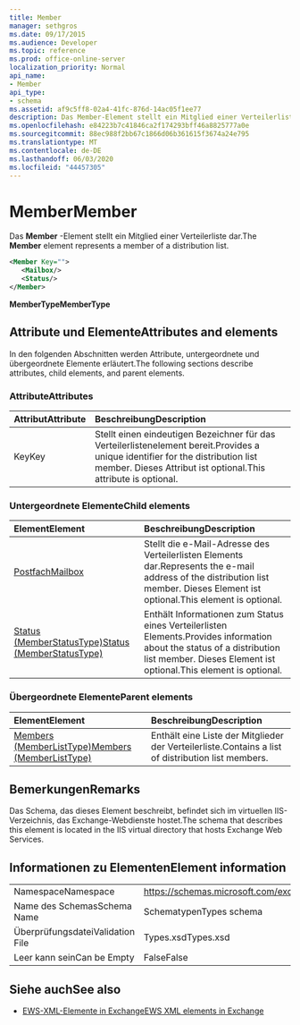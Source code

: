 ```yaml
---
title: Member
manager: sethgros
ms.date: 09/17/2015
ms.audience: Developer
ms.topic: reference
ms.prod: office-online-server
localization_priority: Normal
api_name:
- Member
api_type:
- schema
ms.assetid: af9c5ff8-02a4-41fc-876d-14ac05f1ee77
description: Das Member-Element stellt ein Mitglied einer Verteilerliste dar.
ms.openlocfilehash: e84223b7c41846ca2f174293bff46a8825777a0e
ms.sourcegitcommit: 88ec988f2bb67c1866d06b361615f3674a24e795
ms.translationtype: MT
ms.contentlocale: de-DE
ms.lasthandoff: 06/03/2020
ms.locfileid: "44457305"
---
```

# <a name="member"></a><span data-ttu-id="9ae51-103">Member</span><span class="sxs-lookup"><span data-stu-id="9ae51-103">Member</span></span>

<span data-ttu-id="9ae51-104">Das **Member** -Element stellt ein Mitglied einer Verteilerliste dar.</span><span class="sxs-lookup"><span data-stu-id="9ae51-104">The **Member** element represents a member of a distribution list.</span></span> 
  
```xml
<Member Key="">
   <Mailbox/>
   <Status/>
</Member>
```

<span data-ttu-id="9ae51-105">**MemberType**</span><span class="sxs-lookup"><span data-stu-id="9ae51-105">**MemberType**</span></span>

## <a name="attributes-and-elements"></a><span data-ttu-id="9ae51-106">Attribute und Elemente</span><span class="sxs-lookup"><span data-stu-id="9ae51-106">Attributes and elements</span></span>

<span data-ttu-id="9ae51-107">In den folgenden Abschnitten werden Attribute, untergeordnete und übergeordnete Elemente erläutert.</span><span class="sxs-lookup"><span data-stu-id="9ae51-107">The following sections describe attributes, child elements, and parent elements.</span></span>
  
### <a name="attributes"></a><span data-ttu-id="9ae51-108">Attribute</span><span class="sxs-lookup"><span data-stu-id="9ae51-108">Attributes</span></span>

|<span data-ttu-id="9ae51-109">**Attribut**</span><span class="sxs-lookup"><span data-stu-id="9ae51-109">**Attribute**</span></span>|<span data-ttu-id="9ae51-110">**Beschreibung**</span><span class="sxs-lookup"><span data-stu-id="9ae51-110">**Description**</span></span>|
|:-----|:-----|
|<span data-ttu-id="9ae51-111">Key</span><span class="sxs-lookup"><span data-stu-id="9ae51-111">Key</span></span>  <br/> |<span data-ttu-id="9ae51-112">Stellt einen eindeutigen Bezeichner für das Verteilerlistenelement bereit.</span><span class="sxs-lookup"><span data-stu-id="9ae51-112">Provides a unique identifier for the distribution list member.</span></span> <span data-ttu-id="9ae51-113">Dieses Attribut ist optional.</span><span class="sxs-lookup"><span data-stu-id="9ae51-113">This attribute is optional.</span></span>  <br/> |
   
### <a name="child-elements"></a><span data-ttu-id="9ae51-114">Untergeordnete Elemente</span><span class="sxs-lookup"><span data-stu-id="9ae51-114">Child elements</span></span>

|<span data-ttu-id="9ae51-115">**Element**</span><span class="sxs-lookup"><span data-stu-id="9ae51-115">**Element**</span></span>|<span data-ttu-id="9ae51-116">**Beschreibung**</span><span class="sxs-lookup"><span data-stu-id="9ae51-116">**Description**</span></span>|
|:-----|:-----|
|[<span data-ttu-id="9ae51-117">Postfach</span><span class="sxs-lookup"><span data-stu-id="9ae51-117">Mailbox</span></span>](mailbox.md) <br/> |<span data-ttu-id="9ae51-118">Stellt die e-Mail-Adresse des Verteilerlisten Elements dar.</span><span class="sxs-lookup"><span data-stu-id="9ae51-118">Represents the e-mail address of the distribution list member.</span></span> <span data-ttu-id="9ae51-119">Dieses Element ist optional.</span><span class="sxs-lookup"><span data-stu-id="9ae51-119">This element is optional.</span></span>  <br/> |
|[<span data-ttu-id="9ae51-120">Status (MemberStatusType)</span><span class="sxs-lookup"><span data-stu-id="9ae51-120">Status (MemberStatusType)</span></span>](status-memberstatustype.md) <br/> |<span data-ttu-id="9ae51-121">Enthält Informationen zum Status eines Verteilerlisten Elements.</span><span class="sxs-lookup"><span data-stu-id="9ae51-121">Provides information about the status of a distribution list member.</span></span> <span data-ttu-id="9ae51-122">Dieses Element ist optional.</span><span class="sxs-lookup"><span data-stu-id="9ae51-122">This element is optional.</span></span>  <br/> |
   
### <a name="parent-elements"></a><span data-ttu-id="9ae51-123">Übergeordnete Elemente</span><span class="sxs-lookup"><span data-stu-id="9ae51-123">Parent elements</span></span>

|<span data-ttu-id="9ae51-124">**Element**</span><span class="sxs-lookup"><span data-stu-id="9ae51-124">**Element**</span></span>|<span data-ttu-id="9ae51-125">**Beschreibung**</span><span class="sxs-lookup"><span data-stu-id="9ae51-125">**Description**</span></span>|
|:-----|:-----|
|[<span data-ttu-id="9ae51-126">Members (MemberListType)</span><span class="sxs-lookup"><span data-stu-id="9ae51-126">Members (MemberListType)</span></span>](members-memberlisttype.md) <br/> |<span data-ttu-id="9ae51-127">Enthält eine Liste der Mitglieder der Verteilerliste.</span><span class="sxs-lookup"><span data-stu-id="9ae51-127">Contains a list of distribution list members.</span></span>  <br/> |
   
## <a name="remarks"></a><span data-ttu-id="9ae51-128">Bemerkungen</span><span class="sxs-lookup"><span data-stu-id="9ae51-128">Remarks</span></span>

<span data-ttu-id="9ae51-129">Das Schema, das dieses Element beschreibt, befindet sich im virtuellen IIS-Verzeichnis, das Exchange-Webdienste hostet.</span><span class="sxs-lookup"><span data-stu-id="9ae51-129">The schema that describes this element is located in the IIS virtual directory that hosts Exchange Web Services.</span></span>
  
## <a name="element-information"></a><span data-ttu-id="9ae51-130">Informationen zu Elementen</span><span class="sxs-lookup"><span data-stu-id="9ae51-130">Element information</span></span>

|||
|:-----|:-----|
|<span data-ttu-id="9ae51-131">Namespace</span><span class="sxs-lookup"><span data-stu-id="9ae51-131">Namespace</span></span>  <br/> |https://schemas.microsoft.com/exchange/services/2006/types  <br/> |
|<span data-ttu-id="9ae51-132">Name des Schemas</span><span class="sxs-lookup"><span data-stu-id="9ae51-132">Schema Name</span></span>  <br/> |<span data-ttu-id="9ae51-133">Schematypen</span><span class="sxs-lookup"><span data-stu-id="9ae51-133">Types schema</span></span>  <br/> |
|<span data-ttu-id="9ae51-134">Überprüfungsdatei</span><span class="sxs-lookup"><span data-stu-id="9ae51-134">Validation File</span></span>  <br/> |<span data-ttu-id="9ae51-135">Types.xsd</span><span class="sxs-lookup"><span data-stu-id="9ae51-135">Types.xsd</span></span>  <br/> |
|<span data-ttu-id="9ae51-136">Leer kann sein</span><span class="sxs-lookup"><span data-stu-id="9ae51-136">Can be Empty</span></span>  <br/> |<span data-ttu-id="9ae51-137">False</span><span class="sxs-lookup"><span data-stu-id="9ae51-137">False</span></span>  <br/> |
   
## <a name="see-also"></a><span data-ttu-id="9ae51-138">Siehe auch</span><span class="sxs-lookup"><span data-stu-id="9ae51-138">See also</span></span>

- [<span data-ttu-id="9ae51-139">EWS-XML-Elemente in Exchange</span><span class="sxs-lookup"><span data-stu-id="9ae51-139">EWS XML elements in Exchange</span></span>](ews-xml-elements-in-exchange.md)

